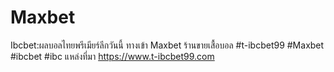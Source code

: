 # Maxbet
Ibcbet:ผลบอลไทยพรีเมียร์ลีกวันนี้ ทางเข้า Maxbet ร้านขายเสื้อบอล #t-ibcbet99 #Maxbet #ibcbet #ibc แหล่งที่มา https://www.t-ibcbet99.com
